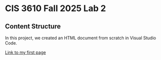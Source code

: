 # CIS 3610 Fall 2025 Lab 2
## Content Structure 

In this project, we created an HTML document from scratch in Visual Studio Code.

[Link to my first page](https://github.com/LeoDGrr/fall2025_lab2_LDAG)
